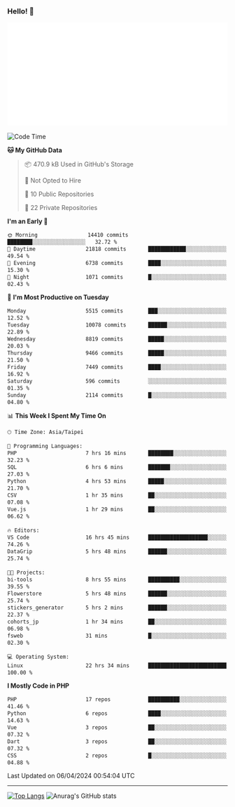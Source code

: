 ### Hello! 👋

![Metrics](/metrics.classic.svg)

<!--START_SECTION:waka-->
![Code Time](http://img.shields.io/badge/Code%20Time-1%2C286%20hrs%2010%20mins-blue)

**🐱 My GitHub Data** 

> 📦 470.9 kB Used in GitHub's Storage 
 > 
> 🚫 Not Opted to Hire
 > 
> 📜 10 Public Repositories 
 > 
> 🔑 22 Private Repositories 
 > 
**I'm an Early 🐤** 

```text
🌞 Morning                14410 commits       ████████░░░░░░░░░░░░░░░░░   32.72 % 
🌆 Daytime                21818 commits       ████████████░░░░░░░░░░░░░   49.54 % 
🌃 Evening                6738 commits        ████░░░░░░░░░░░░░░░░░░░░░   15.30 % 
🌙 Night                  1071 commits        █░░░░░░░░░░░░░░░░░░░░░░░░   02.43 % 
```
📅 **I'm Most Productive on Tuesday** 

```text
Monday                   5515 commits        ███░░░░░░░░░░░░░░░░░░░░░░   12.52 % 
Tuesday                  10078 commits       ██████░░░░░░░░░░░░░░░░░░░   22.89 % 
Wednesday                8819 commits        █████░░░░░░░░░░░░░░░░░░░░   20.03 % 
Thursday                 9466 commits        █████░░░░░░░░░░░░░░░░░░░░   21.50 % 
Friday                   7449 commits        ████░░░░░░░░░░░░░░░░░░░░░   16.92 % 
Saturday                 596 commits         ░░░░░░░░░░░░░░░░░░░░░░░░░   01.35 % 
Sunday                   2114 commits        █░░░░░░░░░░░░░░░░░░░░░░░░   04.80 % 
```


📊 **This Week I Spent My Time On** 

```text
🕑︎ Time Zone: Asia/Taipei

💬 Programming Languages: 
PHP                      7 hrs 16 mins       ████████░░░░░░░░░░░░░░░░░   32.23 % 
SQL                      6 hrs 6 mins        ███████░░░░░░░░░░░░░░░░░░   27.03 % 
Python                   4 hrs 53 mins       █████░░░░░░░░░░░░░░░░░░░░   21.70 % 
CSV                      1 hr 35 mins        ██░░░░░░░░░░░░░░░░░░░░░░░   07.08 % 
Vue.js                   1 hr 29 mins        ██░░░░░░░░░░░░░░░░░░░░░░░   06.62 % 

🔥 Editors: 
VS Code                  16 hrs 45 mins      ███████████████████░░░░░░   74.26 % 
DataGrip                 5 hrs 48 mins       ██████░░░░░░░░░░░░░░░░░░░   25.74 % 

🐱‍💻 Projects: 
bi-tools                 8 hrs 55 mins       ██████████░░░░░░░░░░░░░░░   39.55 % 
Flowerstore              5 hrs 48 mins       ██████░░░░░░░░░░░░░░░░░░░   25.74 % 
stickers_generator       5 hrs 2 mins        ██████░░░░░░░░░░░░░░░░░░░   22.37 % 
cohorts_jp               1 hr 34 mins        ██░░░░░░░░░░░░░░░░░░░░░░░   06.98 % 
fsweb                    31 mins             █░░░░░░░░░░░░░░░░░░░░░░░░   02.30 % 

💻 Operating System: 
Linux                    22 hrs 34 mins      █████████████████████████   100.00 % 
```

**I Mostly Code in PHP** 

```text
PHP                      17 repos            ██████████░░░░░░░░░░░░░░░   41.46 % 
Python                   6 repos             ████░░░░░░░░░░░░░░░░░░░░░   14.63 % 
Vue                      3 repos             ██░░░░░░░░░░░░░░░░░░░░░░░   07.32 % 
Dart                     3 repos             ██░░░░░░░░░░░░░░░░░░░░░░░   07.32 % 
CSS                      2 repos             █░░░░░░░░░░░░░░░░░░░░░░░░   04.88 % 
```




 Last Updated on 06/04/2024 00:54:04 UTC
<!--END_SECTION:waka-->

<hr>

<span style="display:inline-block">[![Top Langs](https://github-readme-stats.vercel.app/api/top-langs/?username=maureendadap&layout=compact&theme=transparent)](https://github.com/anuraghazra/github-readme-stats)</span>
<span style="display:inline-block">![Anurag's GitHub stats](https://github-readme-stats.vercel.app/api?username=maureendadap&show_icons=true&theme=transparent&count_private=true)</span>

<!--
**MaureenDadap/maureendadap** is a ✨ _special_ ✨ repository because its `README.md` (this file) appears on your GitHub profile.

Here are some ideas to get you started:

- 🔭 I’m currently working on ...
- 🌱 I’m currently learning ...
- 👯 I’m looking to collaborate on ...
- 🤔 I’m looking for help with ...
- 💬 Ask me about ...
- 📫 How to reach me: ...
- 😄 Pronouns: ...
- ⚡ Fun fact: ...
-->
